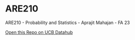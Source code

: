 # ARE210
ARE210 - Probability and Statistics - Aprajit Mahajan - FA 23

[Open this Repo on UCB Datahub](https://datahub.berkeley.edu/hub/user-redirect/git-pull?repo=https%3A%2F%2Fgithub.com%2Fds-modules%2FENVECON-118-FA23&urlpath=tree%2FENVECON-118-FA23%2F)
